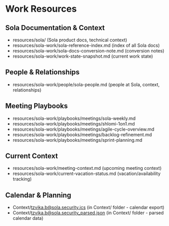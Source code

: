# Work Resources

## Sola Documentation & Context
- resources/sola/ (Sola product docs, technical context)
- resources/sola-work/sola-reference-index.md (index of all Sola docs)
- resources/sola-work/sola-docs-conversion-note.md (conversion notes)
- resources/sola-work/work-state-snapshot.md (current work state)

## People & Relationships
- resources/sola-work/people/sola-people.md (people at Sola, context, relationships)

## Meeting Playbooks
- resources/sola-work/playbooks/meetings/sola-weekly.md
- resources/sola-work/playbooks/meetings/shlomi-1on1.md
- resources/sola-work/playbooks/meetings/agile-cycle-overview.md
- resources/sola-work/playbooks/meetings/backlog-refinement.md
- resources/sola-work/playbooks/meetings/sprint-planning.md

## Current Context
- resources/sola-work/meeting-context.md (upcoming meeting context)
- resources/sola-work/current-vacation-status.md (vacation/availability tracking)

## Calendar & Planning
- Context/tzvika.b@sola.security.ics (in Context/ folder - calendar export)
- Context/tzvika.b@sola.security_parsed.json (in Context/ folder - parsed calendar data)
